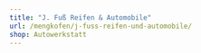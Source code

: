 ```yaml
---
title: "J. Fuß Reifen & Automobile"
url: /mengkofen/j-fuss-reifen-und-automobile/
shop: Autowerkstatt
---
```

